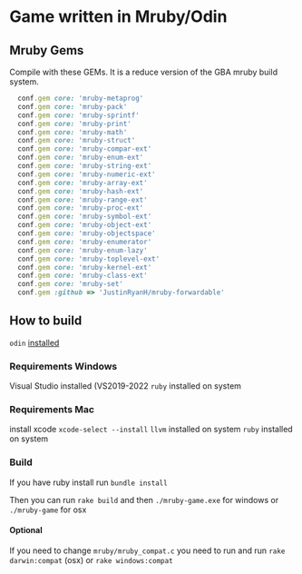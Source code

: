 # Game written in Mruby/Odin

## Mruby Gems

Compile with these GEMs. It is a reduce version of the GBA mruby
build system.

``` ruby
  conf.gem core: 'mruby-metaprog'
  conf.gem core: 'mruby-pack'
  conf.gem core: 'mruby-sprintf'
  conf.gem core: 'mruby-print'
  conf.gem core: 'mruby-math'
  conf.gem core: 'mruby-struct'
  conf.gem core: 'mruby-compar-ext'
  conf.gem core: 'mruby-enum-ext'
  conf.gem core: 'mruby-string-ext'
  conf.gem core: 'mruby-numeric-ext'
  conf.gem core: 'mruby-array-ext'
  conf.gem core: 'mruby-hash-ext'
  conf.gem core: 'mruby-range-ext'
  conf.gem core: 'mruby-proc-ext'
  conf.gem core: 'mruby-symbol-ext'
  conf.gem core: 'mruby-object-ext'
  conf.gem core: 'mruby-objectspace'
  conf.gem core: 'mruby-enumerator'
  conf.gem core: 'mruby-enum-lazy'
  conf.gem core: 'mruby-toplevel-ext'
  conf.gem core: 'mruby-kernel-ext'
  conf.gem core: 'mruby-class-ext'
  conf.gem core: 'mruby-set'
  conf.gem :github => 'JustinRyanH/mruby-forwardable'
```

## How to build

`odin` [installed](https://odin-lang.org/docs/install/)
### Requirements Windows

Visual Studio installed (VS2019-2022
`ruby` installed on system

### Requirements Mac
install xcode `xcode-select --install`
`llvm` installed on system
`ruby` installed on system

### Build

If you have ruby install run `bundle install`

Then you can run `rake build` and then `./mruby-game.exe` for windows or `./mruby-game` for osx

#### Optional
If you need to change `mruby/mruby_compat.c` you need to run 
and run `rake darwin:compat` (osx) or `rake windows:compat`
